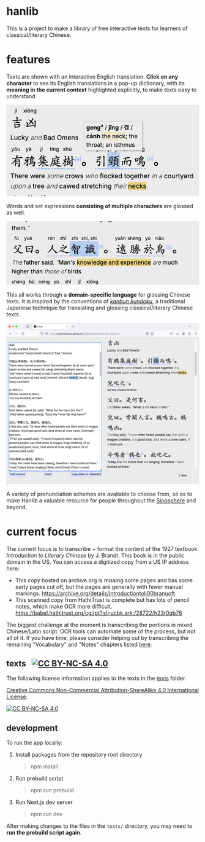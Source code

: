 # hanlib

This is a project to make a library of free interactive texts for learners of classical/literary Chinese.

# features

Texts are shown with an interactive English translation. **Click on any character** to see its English translations in a pop-up dictionary, with its **meaning in the current context** highlighted explicitly, to make texts easy to understand.

![popup dictionary and interactive word highlighting](docs/popup_dictionary_and_word_highlighting.png)

Words and set expressions **consisting of multiple characters** are glossed as well.

![alt text](docs/multi_character_word_gloss.png)

This all works through a **domain-specific language** for glossing Chinese texts. It is inspired by the conventions of [_kanbun kundoku_](https://en.wikipedia.org/wiki/Kanbun), a traditional Japanese technique for translating and glossing classical/literary Chinese texts.

![demonstrating the gloss-editing UI](docs/editing_source.png)

A variety of pronunciation schemes are available to choose from, so as to make Hanlib a valuable resource for people throughout the [Sinosphere](https://en.wikipedia.org/wiki/Sinosphere) and beyond.

# current focus

The current focus is to transcribe + format the content of the 1927 textbook _Introduction to Literary Chinese_ by J. Brandt. This book is in the public domain in the US. You can access a digitized copy from a US IP address here:

- This copy hosted on archive.org is missing some pages and has some early pages cut off, but the pages are generally with fewer manual markings. https://archive.org/details/introductiontoli00branuoft
- This scanned copy from HathiTrust is complete but has lots of pencil notes, which make OCR more difficult. https://babel.hathitrust.org/cgi/pt?id=ucbk.ark:/28722/h23r0qb76

The biggest challenge at the moment is transcribing the portions in mixed Chinese/Latin script. OCR tools can automate some of the process, but not all of it. If you have time, please consider helping out by transcribing the remaining "Vocabulary" and "Notes" chapters listed [here](./docs/brandt.md).

## texts &nbsp;&nbsp;[![CC BY-NC-SA 4.0][cc-by-nc-sa-shield]][cc-by-nc-sa]

The following license information applies to the texts in the [texts](./texts) folder.

[Creative Commons Non-Commercial Attribution-ShareAlike 4.0 International License][cc-by-nc-sa].

[![CC BY-NC-SA 4.0][cc-by-nc-sa-image]][cc-by-nc-sa]

[cc-by-nc-sa]: http://creativecommons.org/licenses/by-nc-sa/4.0/
[cc-by-nc-sa-image]: https://licensebuttons.net/l/by-nc-sa/4.0/88x31.png
[cc-by-nc-sa-shield]: https://img.shields.io/badge/License-CC%20BY--NC--SA%204.0-lightgrey.svg

## development

To run the app locally:

1. Install packages from the repository root directory
   > npm install
2. Run prebuild script
   > npm run prebuild
3. Run Next.js dev server
   > npm run dev

After making changes to the files in the `texts/` directory, you may need to **run the prebuild script again**.
